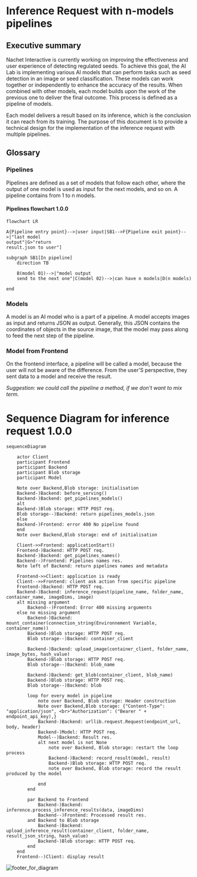 # Inference Request with n-models pipelines

## Executive summary

Nachet Interactive is currently working on improving the effectiveness and user
experience of detecting regulated seeds. To achieve this goal, the AI Lab is
implementing various AI models that can perform tasks such as seed detection in
an image or seed classification. These models can work together or independently
to enhance the accuracy of the results. When combined with other models, each
model builds upon the work of the previous one to deliver the final outcome.
This process is defined as a pipeline of models.

Each model delivers a result based on its inference, which is the conclusion it
can reach from its training. The purpose of this document is to provide a
technical design for the implementation of the inference request with multiple
pipelines.

## Glossary

### Pipelines
Pipelines are defined as a set of models that follow each other, where the output of
one model is used as input for the next models, and so on. A pipeline contains from 1 to n
models.

#### Pipelines flowchart 1.0.0
```mermaid
flowchart LR

A{Pipeline entry point}-->|user input|SB1-->F{Pipeline exit point}-->|"last model
output"|G>"return
result.json to user"]

subgraph SB1[In pipeline]
    direction TB

    B(model 01)-->|"model output
    send to the next one"|C(model 02)-->|can have n models|D(n models)

end
```

### Models
A model is an AI model who is a part of a pipeline. A model accepts images as input
and returns JSON as output. Generally, this JSON contains the coordinates of objects in the
source image, that the model may pass along to feed the next step of the pipeline.


### Model from Frontend
On the frontend interface, a pipeline will be called a model, because the user will
not be aware of the difference. From the user'S perspective, they sent data to a
model and receive the result.

*Suggestion: we could call the pipeline a method, if we don't want to mix term.*

# Sequence Diagram for inference request 1.0.0

```mermaid
sequenceDiagram

    actor Client
    participant Frontend
    participant Backend
    participant Blob storage
    participant Model

    Note over Backend,Blob storage: initialisation
    Backend-)Backend: before_serving()
    Backend-)Backend: get_pipelines_models()
    alt
    Backend-)Blob storage: HTTP POST req.
    Blob storage--)Backend: return pipelines_models.json
    else
    Backend-)Frontend: error 400 No pipeline found
    end
    Note over Backend,Blob storage: end of initialisation
   
    Client->>Frontend: applicationStart()
    Frontend-)Backend: HTTP POST req.
    Backend-)Backend: get_pipelines_names()
    Backend--)Frontend: Pipelines names res.
    Note left of Backend: return pipelines names and metadata

    Frontend->>Client: application is ready
    Client-->>Frontend: client ask action from specific pipeline
    Frontend-)Backend: HTTP POST req.
    Backend-)Backend: inference_request(pipeline_name, folder_name, container_name, imageDims, image)
    alt missing argument
        Backend--)Frontend: Error 400 missing arguments
    else no missing argument
        Backend-)Backend: mount_container(connection_string(Environnement Variable, container_name))
        Backend-)Blob storage: HTTP POST req.
        Blob storage--)Backend: container_client
        
        Backend-)Backend: upload_image(container_client, folder_name, image_bytes, hash_value)
        Backend-)Blob storage: HTTP POST req.
        Blob storage--)Backend: blob_name

        Backend-)Backend: get_blob(container_client, blob_name)
        Backend-)Blob storage: HTTP POST req.
        Blob storage--)Backend: blob

        loop for every model in pipeline
            note over Backend, Blob storage: Header construction
            Note over Backend,Blob storage: {"Content-Type": "application/json", <br>"Authorization": ("Bearer " + endpoint_api_key),}
            Backend-)Backend: urllib.request.Request(endpoint_url, body, header)
            Backend-)Model: HTTP POST req.
            Model--)Backend: Result res.
            alt next model is not None
                note over Backend, Blob storage: restart the loop process
                Backend-)Backend: record_result(model, result)
                Backend-)Blob storage: HTTP POST req.
                note over Backend, Blob storage: record the result produced by the model

            end
        end
        
        par Backend to Frontend
            Backend-)Backend: inference.process_inference_results(data, imageDims)
            Backend--)Frontend: Processed result res.
        and Backend to Blob storage
            Backend-)Backend: upload_inference_result(container_client, folder_name, result_json_string, hash_value)
            Backend-)Blob storage: HTTP POST req.
        end
    end
    Frontend--)Client: display result
```

![footer_for_diagram](https://github.com/ai-cfia/nachet-backend/assets/96267006/cf378d6f-5b20-4e1d-8665-2ba65ed54f8e)
